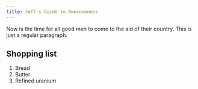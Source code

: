 ```yaml
---
title: Jeff's Guide to Awesomeness
---
```


Now is the time for all good men to come to the aid of their country. This is just a regular paragraph.

## Shopping list

1. Bread
2. Butter
3. Refined uranium
